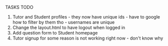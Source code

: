 TASKS TODO

1. Tutor and Student profiles - they now have unique ids - have to google how to filter by them tho - usernames are unique
2. Change the layout.html to have logout when logged in
3. Add question form to Student homepage
4. Tutor signup for some reason is not working right now - don't know why